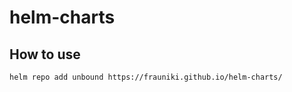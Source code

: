 # helm-charts

## How to use

```
helm repo add unbound https://frauniki.github.io/helm-charts/
```
